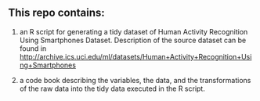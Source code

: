 ## This repo contains: 
1) an R script for generating a tidy dataset of Human Activity Recognition Using Smartphones Dataset. Description of the source dataset can be found in 
http://archive.ics.uci.edu/ml/datasets/Human+Activity+Recognition+Using+Smartphones 

2) a code book describing the variables, the data, and the transformations of the raw data into the tidy data executed in the R script.